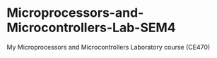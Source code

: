 # Microprocessors-and-Microcontrollers-Lab-SEM4
My Microprocessors and Microcontrollers Laboratory course (CE470)
